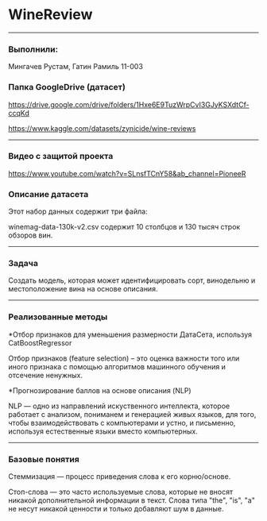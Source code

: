 # WineReview

___
### Выполнили:
Мингачев Рустам, Гатин Рамиль 11-003

### Папка GoogleDrive (датасет)
https://drive.google.com/drive/folders/1Hxe6E9TuzWrpCvI3GJyKSXdtCf-ccqKd

https://www.kaggle.com/datasets/zynicide/wine-reviews

___
### Видео с защитой проекта

https://www.youtube.com/watch?v=SLnsfTCnY58&ab_channel=PioneeR

### Описание датасета

Этот набор данных содержит три файла:

winemag-data-130k-v2.csv содержит 10 столбцов и 130 тысяч строк обзоров вин.
___
### Задача

Создать модель, которая может идентифицировать сорт, винодельню и местоположение вина на основе описания.
___
### Реализованные методы

*Отбор признаков для уменьшения размерности ДатаСета, используя CatBoostRegressor

Отбор признаков (feature selection) – это оценка важности того или иного признака с помощью алгоритмов машинного обучения и отсечение ненужных.

*Прогнозирование баллов на основе описания (NLP)

NLP — одно из направлений искуственного интеллекта, которое работает с анализом, пониманем и генерацией живых языков, для того, чтобы взаимодействовать с компьютерами и устно, и письменно, используя естественные языки вместо компьютерных.

___
### Базовые понятия

Стеммизация — процесс приведения слова к его корню/основе.

Стоп-слова — это часто используемые слова, которые не вносят никакой дополнительной информации в текст. Слова типа "the", "is", "a" не несут никакой ценности и только добавляют шум в данные.

